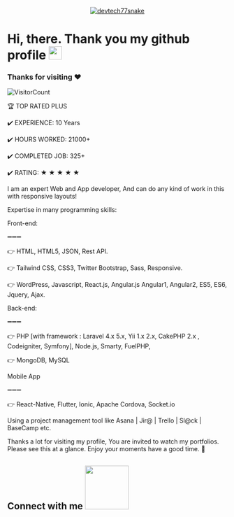 <p align="center">
  <a href="#"><img src="https://readme-typing-svg.herokuapp.com?font=Architects+Daughter&size=30&duration=3000&pause=800&color=1BCDFF&center=true&vCenter=true&random=false&width=600&height=60&lines=Welcome+to+my+Github+Profile!;Senior+Web+Developer;Android+%26+iOS+App+Developer;Especially+Backend+Development" alt="devtech77snake" /></a>
</p>


<!-- Short Introduction -->

<h1 align = "left">
  Hi, there. Thank you my github profile <img src="https://github.com/devtech77snake/devtech77snake/blob/main/wave.gif" width="30" />

   ### Thanks for visiting :heart:
  ![VisitorCount](https://profile-counter.glitch.me/fireman03151/count.svg)
  &emsp;
  
🏆 TOP RATED PLUS

<p>✔️ EXPERIENCE: 10 Years<p/>
<p>✔️ HOURS WORKED: 21000+<p/>
<p>✔️ COMPLETED JOB: 325+<p/>
<p>✔️ RATING: ★ ★ ★ ★ ★<p/>

I am an expert Web and App developer, And can do any kind of work in this with responsive layouts!

Expertise in many programming skills:

<p>Front-end:<p/>
<p>➖➖➖<p/>
<p>👉 HTML, HTML5, JSON, Rest API.<p/>
<p>👉 Tailwind CSS, CSS3, Twitter Bootstrap, Sass, Responsive.<p/>
<p>👉 WordPress, Javascript, React.js, Angular.js Angular1, Angular2, ES5, ES6, Jquery, Ajax.<p/>

<p>Back-end:<p/>
<p>➖➖➖<p/>
<p>👉 PHP [with framework : Laravel 4.x 5.x, Yii 1.x 2.x, CakePHP 2.x , Codeigniter, Symfony], Node.js, Smarty, FuelPHP,<p/>
<p>👉 MongoDB, MySQL<p/>

<p>Mobile App<p/>
<p>➖➖➖<p/>
<p>👉 React-Native, Flutter, Ionic, Apache Cordova, Socket.io<p/>

Using a project management tool like Asana | Jir@ | Trello | Sl@ck | BaseCamp etc.

Thanks a lot for visiting my profile, You are invited to watch my portfolios. Please see this at a glance. Enjoy your moments have a good time. 🙂
<h2> Connect with me <img src='https://raw.githubusercontent.com/ShahriarShafin/ShahriarShafin/main/Assets/handshake.gif' width="100px"> </h2>
